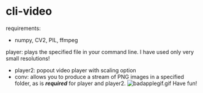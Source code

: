 
# cli-video
requirements: 
- numpy, CV2, PIL, ffmpeg

player: plays the specified file in your command line. I have used only very small resolutions!
- player2: popout video player with scaling option
- conv: allows you to produce a stream of PNG images in a specified folder, as is ***required*** for player and player2.
![badapplegif.gif](badapplegif.gif)
Have fun!